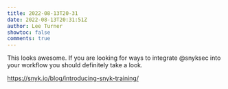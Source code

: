 ```yaml
---
title: 2022-08-13T20-31
date: 2022-08-13T20:31:51Z
author: Lee Turner
showtoc: false
comments: true
---
```


This looks awesome. If you are looking for ways to integrate @snyksec  into your workflow you should definitely take a look. 

https://snyk.io/blog/introducing-snyk-training/


